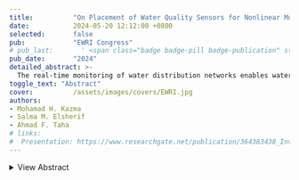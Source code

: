 ```yaml
---
title:          "On Placement of Water Quality Sensors for Nonlinear Multi-Species Models in Drinking Networks"
date:           2024-05-20 12:12:00 +0800
selected:       false
pub:            "EWRI Congress"
# pub_last:       ' <span class="badge badge-pill badge-publication" style="background-color: #3498db; color: white;"></span>'
pub_date:       "2024"
detailed_abstract: >-
  The real-time monitoring of water distribution networks enables water quality (WQ) controllers to trace the evolution of disinfectants and contaminants within the network. Water quality sensors are typically employed within the network to achieve an observable system. However, the expensiveness of sensors along with their installation requires sensors to be optimally placed at certain location of the network. Prior research has approached solving the optimal geographic placement of WQ sensors from an objective-based approach that either assign different public health metrics related to contamination events, and network-wide observability-based metrics to obtain the optimal sensor selection. However, such methods have typically adopted the use of simplified single-species decay and reaction models; the resulting sensor placements are not robust to changes in the network’s hydraulic profile or advanced WQ models that capture far more than chlorine decay. To that end, in this work we introduce a state-robust observability-based sensor selection framework. The underlying water network model is based on a multi-species reaction dynamics representation; it enables contaminant reactivity modeling. The proposed sensor placement framework offers the following: (i) a robust solution towards fluctuations in water demand patterns; (ii) a scalable algorithm that enables its applicability to large-scale networks. A comprehensive case study is provided on benchmark water networks with varying hydraulic conditions. The sensor placement framework is solved considering several system observability metrics. This offers different observations that water system operators can consider.
toggle_text: "Abstract"
cover:          /assets/images/covers/EWRI.jpg
authors:
- Mohamad H. Kazma
- Salma M. Elsherif
- Ahmad F. Taha
# links:
#  Presentation: https://www.researchgate.net/publication/364383438_Investigating_Observability_and_Controllability_of_Water_Quality_Dynamics_in_Water_Networks
---
```

<details>
  <summary>View Abstract</summary>
  <p>
    When the cover image is not provided, it will generate random colorful bubble images as the cover image using the <code>bubble_visual_hash.js</code> script.
  </p>
</details>
